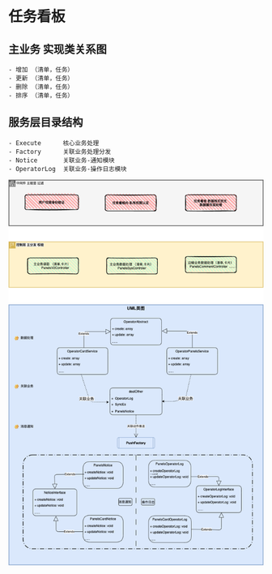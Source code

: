 # 任务看板

## 主业务 实现类关系图

    - 增加 （清单，任务） 
    - 更新 （清单，任务） 
    - 删除 （清单，任务） 
    - 排序 （清单，任务）

## 服务层目录结构

    - Execute      核心业务处理
    - Factory      关联业务处理分发
    - Notice       关联业务-通知模块
    - OperatorLog  关联业务-操作日志模块

![](resources/panelsUML.png)


